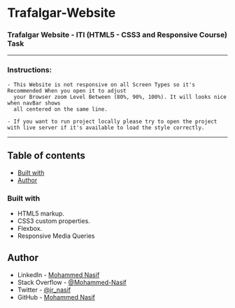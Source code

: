 # Trafalgar-Website

### Trafalgar Website - ITI (HTML5 - CSS3 and Responsive Course)  Task 

---

### Instructions:

    - This Website is not responsive on all Screen Types so it's Recommended When you open it to adjust
      your Browser zoom Level Between (80%, 90%, 100%). It will looks nice when navBar shows
      all centered on the same line.

    - If you want to run project locally please try to open the project with live server if it's available to load the style correctly.

---

## Table of contents

- [Built with](#built-with)
- [Author](#author)

### Built with

- HTML5 markup.
- CSS3 custom properties.
- Flexbox.
- Responsive Media Queries

## Author

- LinkedIn - [Mohammed Nasif](https://www.linkedin.com/in/mohammednasif/)
- Stack Overflow - [@Mohammed-Nasif](https://stackoverflow.com/users/18315357/mohammed-nasif)
- Twitter - [@jr_nasif](https://twitter.com/jr_nasif)
- GitHub - [Mohammed Nasif](https://github.com/Mohammed-Nasif)
